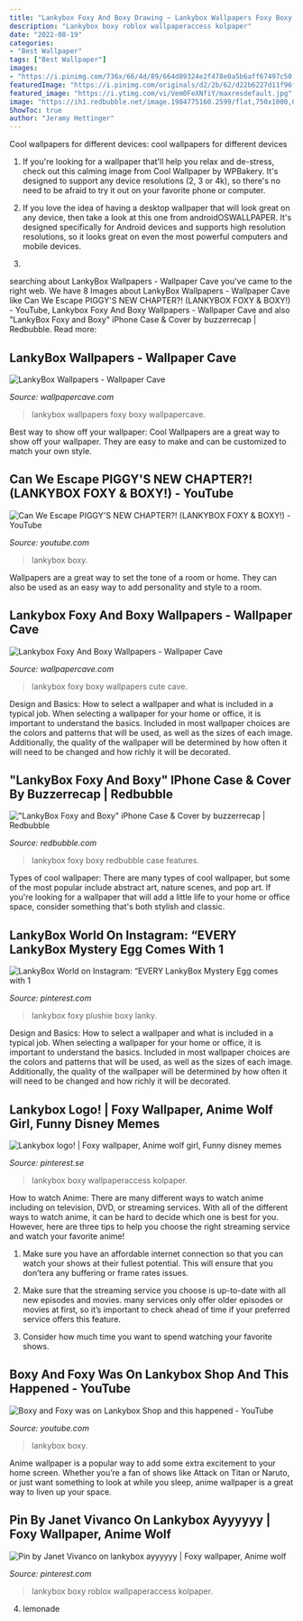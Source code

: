 ```yaml
---
title: "Lankybox Foxy And Boxy Drawing ~ Lankybox Wallpapers Foxy Boxy Wallpapercave"
description: "Lankybox boxy roblox wallpaperaccess kolpaper"
date: "2022-08-19"
categories:
- "Best Wallpaper"
tags: ["Best Wallpaper"]
images:
- "https://i.pinimg.com/736x/66/4d/89/664d89324e2f478e0a5b6aff67497c50.jpg"
featuredImage: "https://i.pinimg.com/originals/d2/2b/62/d22b6227d11f96f8b681fdde68c056c7.jpg"
featured_image: "https://i.ytimg.com/vi/Vem0FeXNfiY/maxresdefault.jpg"
image: "https://ih1.redbubble.net/image.1984775160.2599/flat,750x1000,075,t.jpg"
ShowToc: true
author: "Jeramy Hettinger"
---
```



Cool wallpapers for different devices:
cool wallpapers for different devices 

1. If you're looking for a wallpaper that'll help you relax and de-stress, check out this calming image from Cool Wallpaper by WPBakery. It's designed to support any device resolutions (2, 3 or 4k), so there's no need to be afraid to try it out on your favorite phone or computer.

2. If you love the idea of having a desktop wallpaper that will look great on any device, then take a look at this one from androidOSWALLPAPER. It's designed specifically for Android devices and supports high resolution resolutions, so it looks great on even the most powerful computers and mobile devices.

3.

	

		
searching about LankyBox Wallpapers - Wallpaper Cave you've came to the right web. We have 8 Images about LankyBox Wallpapers - Wallpaper Cave like Can We Escape PIGGY&#039;S NEW CHAPTER?! (LANKYBOX FOXY &amp; BOXY!) - YouTube, Lankybox Foxy And Boxy Wallpapers - Wallpaper Cave and also &quot;LankyBox Foxy and Boxy&quot; iPhone Case &amp; Cover by buzzerrecap | Redbubble. Read more:
		
    
## LankyBox Wallpapers - Wallpaper Cave

<img loading=lazy src="https://wallpapercave.com/wp/wp6544694.jpg" onerror="this.onerror=null;this.src='https://tse1.mm.bing.net/th?id=OIP.wBYWvXJssEBqN2vP840dRwHaG-&amp;pid=15.1';" alt="LankyBox Wallpapers - Wallpaper Cave">

_Source: wallpapercave.com_

>lankybox wallpapers foxy boxy wallpapercave. 

	

Best way to show off your wallpaper:
Cool Wallpapers are a great way to show off your wallpaper. They are easy to make and can be customized to match your own style.

    
## Can We Escape PIGGY&#039;S NEW CHAPTER?! (LANKYBOX FOXY &amp; BOXY!) - YouTube

<img loading=lazy src="https://i.ytimg.com/vi/Vem0FeXNfiY/maxresdefault.jpg" onerror="this.onerror=null;this.src='https://tse4.mm.bing.net/th?id=OIP.usz9ndD6dFaw8E-yF9S8cQHaEK&amp;pid=15.1';" alt="Can We Escape PIGGY&#039;S NEW CHAPTER?! (LANKYBOX FOXY &amp; BOXY!) - YouTube">

_Source: youtube.com_

>lankybox boxy. 

	

Wallpapers are a great way to set the tone of a room or home. They can also be used as an easy way to add personality and style to a room.

    
## Lankybox Foxy And Boxy Wallpapers - Wallpaper Cave

<img loading=lazy src="https://wallpapercave.com/wp/wp6974549.jpg" onerror="this.onerror=null;this.src='https://tse4.mm.bing.net/th?id=OIP.npoGWWOFJljuLgUEs3SIRAHaHW&amp;pid=15.1';" alt="Lankybox Foxy And Boxy Wallpapers - Wallpaper Cave">

_Source: wallpapercave.com_

>lankybox foxy boxy wallpapers cute cave. 

	

Design and Basics: How to select a wallpaper and what is included in a typical job.
When selecting a wallpaper for your home or office, it is important to understand the basics. Included in most wallpaper choices are the colors and patterns that will be used, as well as the sizes of each image. Additionally, the quality of the wallpaper will be determined by how often it will need to be changed and how richly it will be decorated.

    
## &quot;LankyBox Foxy And Boxy&quot; IPhone Case &amp; Cover By Buzzerrecap | Redbubble

<img loading=lazy src="https://ih1.redbubble.net/image.1984775160.2599/flat,750x1000,075,t.jpg" onerror="this.onerror=null;this.src='https://tse3.mm.bing.net/th?id=OIP.avGmrenf_JK04fxCtf7yrAHaJ4&amp;pid=15.1';" alt="&quot;LankyBox Foxy and Boxy&quot; iPhone Case &amp; Cover by buzzerrecap | Redbubble">

_Source: redbubble.com_

>lankybox foxy boxy redbubble case features. 

	

Types of cool wallpaper:
There are many types of cool wallpaper, but some of the most popular include abstract art, nature scenes, and pop art. If you're looking for a wallpaper that will add a little life to your home or office space, consider something that's both stylish and classic.

    
## LankyBox World On Instagram: “EVERY LankyBox Mystery Egg Comes With 1

<img loading=lazy src="https://i.pinimg.com/736x/66/4d/89/664d89324e2f478e0a5b6aff67497c50.jpg" onerror="this.onerror=null;this.src='https://tse4.mm.bing.net/th?id=OIP.olZ74tW9ha5YJKTvFhLwLwHaHa&amp;pid=15.1';" alt="LankyBox World on Instagram: “EVERY LankyBox Mystery Egg comes with 1">

_Source: pinterest.com_

>lankybox foxy plushie boxy lanky. 

	

Design and Basics: How to select a wallpaper and what is included in a typical job.
When selecting a wallpaper for your home or office, it is important to understand the basics. Included in most wallpaper choices are the colors and patterns that will be used, as well as the sizes of each image. Additionally, the quality of the wallpaper will be determined by how often it will need to be changed and how richly it will be decorated.

    
## Lankybox Logo! | Foxy Wallpaper, Anime Wolf Girl, Funny Disney Memes

<img loading=lazy src="https://i.pinimg.com/736x/29/69/40/29694092dbdf0ccc975adeb2a9e8c94f.jpg" onerror="this.onerror=null;this.src='https://tse4.mm.bing.net/th?id=OIP.O6Idk8uEPe18lYaC_5bf6gHaHR&amp;pid=15.1';" alt="Lankybox logo! | Foxy wallpaper, Anime wolf girl, Funny disney memes">

_Source: pinterest.se_

>lankybox boxy wallpaperaccess kolpaper. 

	

How to watch Anime: There are many different ways to watch anime including on television, DVD, or streaming services.
With all of the different ways to watch anime, it can be hard to decide which one is best for you. However, here are three tips to help you choose the right streaming service and watch your favorite anime!
1. Make sure you have an affordable internet connection so that you can watch your shows at their fullest potential. This will ensure that you don’tera any buffering or frame rates issues.

2. Make sure that the streaming service you choose is up-to-date with all new episodes and movies. many services only offer older episodes or movies at first, so it’s important to check ahead of time if your preferred service offers this feature.

3. Consider how much time you want to spend watching your favorite shows.

    
## Boxy And Foxy Was On Lankybox Shop And This Happened - YouTube

<img loading=lazy src="https://i.ytimg.com/vi/sKniwdi3Luc/maxresdefault.jpg" onerror="this.onerror=null;this.src='https://tse3.mm.bing.net/th?id=OIP.Rv4QdnjnSd67RDv_dqijNQHaEK&amp;pid=15.1';" alt="Boxy and Foxy was on Lankybox Shop and this happened - YouTube">

_Source: youtube.com_

>lankybox boxy. 

	

Anime wallpaper is a popular way to add some extra excitement to your home screen. Whether you’re a fan of shows like Attack on Titan or Naruto, or just want something to look at while you sleep, anime wallpaper is a great way to liven up your space.

    
## Pin By Janet Vivanco On Lankybox Ayyyyyy | Foxy Wallpaper, Anime Wolf

<img loading=lazy src="https://i.pinimg.com/originals/d2/2b/62/d22b6227d11f96f8b681fdde68c056c7.jpg" onerror="this.onerror=null;this.src='https://tse1.mm.bing.net/th?id=OIP.LFOdxikgGrneKRuVgvZsrQHaHR&amp;pid=15.1';" alt="Pin by Janet Vivanco on lankybox ayyyyyy | Foxy wallpaper, Anime wolf">

_Source: pinterest.com_

>lankybox boxy roblox wallpaperaccess kolpaper. 

	

4. lemonade 

